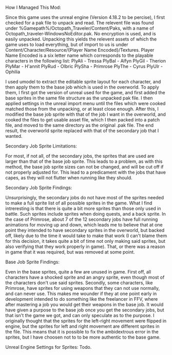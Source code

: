 How I Managed This Mod:

Since this game uses the unreal engine (Version 4.18.2 to be percise), I first checked for a pak file to unpack and read.
The relevent file was found under %Gamepath%/Octopath_Traveler/Content/Paks, with a name of Octopath_traveler-WindowsNoEditor.pak. No encryption is used, and is easily unpacked.
Unpacking this yields the relevent assets of which the game uses to load everything, but of import to us is under Content/Character/Resource/{Player Name Encoded}/Textures.
Player Name Encoded is a six letter name which corresponds to the playable characters in the following list:
PlyAli - Tressa
PlyBal - Alfyn
PlyGil - Therion
PlyMar - H'annit
PlyRud - Olbric
PlySha - Primrose
PlyThe - Cyrus
PlyUlr - Ophilia

I used umodel to extract the editable sprite layout for each character, and then apply them to the base job which is used in the overworld. To apply them, I first got the version of unreal used
for the game, and first added the base sprites in the same file structure as the unpacked pak file. I then applied settings in the unreal import menu until the files which were cooked matched those
from the unpacking, or at least close enough. After this, I modified the base job sprite with that of the job I want in the overworld, and cooked the files to get usable asset file, which I then
packed into a patch file, and moved to the same directory as the original .pak file. The end result, the overworld sprite replaced with that of the secondary job that I wanted.

Secondary Job Sprite Limitations:

For most, if not all, of the secondary jobs, the sprites that are used are larger than that of the base job sprite. This leads to a problem, as with this method, the base job sprite sizes can not be
changed, and will be cut off if not properly adjusted for. This lead to a predicament with the jobs that have capes, as they will not flutter when running like they should.

Secondary Job Sprite Findings:

Unsurprisingly, the secondary jobs do not have most of the sprites needed to make a full sprite list of all possible sprites in the game. What I find intreresting is that there is quite a bit more sprites than
those only used in battle. Such sprites include sprites when doing quests, and a back sprite. In the case of Primrose, about 7 of the 12 secondary jobs have full running animations for moving up and down, which leads
me to believe that at one point they intended to have secondary sprites in the overworld, but backed off, likely due to the time it would take to make that work (I can't blame them for this decision, it takes quite a
bit of time not only making said sprites, but also verifying that they work properly in game). That, or there was a reason in game that it was required, but was removed at some point.

Base Job Sprite Findings:

Even in the base sprites, quite a few are unused in game. First off, all characters have a shocked sprite and an angry sprite, even though most of the characters don't use said sprites. Secondly, some characters, 
like Primrose, have sprites for using weapons that they can not use normally, and can
never use. This makes me wounder if they at one point early in development intended to do something like the freelancer in FFV, where after mastering a job you would get their weapons in the base job. It would have given
a purpose to the base job once you get the secondary jobs, but that isn't the game we got, and can only speculate as to the purpose. I originally thought that the sprites for the left-right movement were flipped in engine,
but the sprites for left and right movement are different sprites in the file. This means that it is possible to fix the ambidextrous error in the sprites, but I have choosen not to to be more authentic to the base game.

Unreal Engine Settings for Sprites:
Todo.
